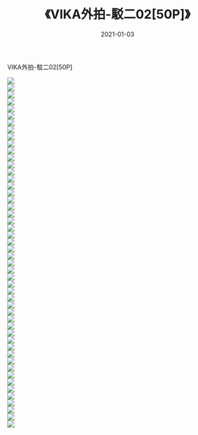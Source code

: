 ﻿---
layout: post
title:  《VIKA外拍-駁二02[50P]》
date:   2021-01-03
img: http://pic.660000.xyz/1:/唯美/2021/VIKA外拍-駁二02[50P]/000.jpg
categories: [美女, 清纯, 唯美]
---

VIKA外拍-駁二02[50P]

  ![](http://pic.660000.xyz/1:/唯美/2021/VIKA外拍-駁二02[50P]/001.jpg) <br> ![](http://pic.660000.xyz/1:/唯美/2021/VIKA外拍-駁二02[50P]/002.jpg) <br> ![](http://pic.660000.xyz/1:/唯美/2021/VIKA外拍-駁二02[50P]/003.jpg) <br> ![](http://pic.660000.xyz/1:/唯美/2021/VIKA外拍-駁二02[50P]/004.jpg) <br> ![](http://pic.660000.xyz/1:/唯美/2021/VIKA外拍-駁二02[50P]/005.jpg) <br> ![](http://pic.660000.xyz/1:/唯美/2021/VIKA外拍-駁二02[50P]/006.jpg) <br> ![](http://pic.660000.xyz/1:/唯美/2021/VIKA外拍-駁二02[50P]/007.jpg) <br> ![](http://pic.660000.xyz/1:/唯美/2021/VIKA外拍-駁二02[50P]/008.jpg) <br> ![](http://pic.660000.xyz/1:/唯美/2021/VIKA外拍-駁二02[50P]/009.jpg) <br> ![](http://pic.660000.xyz/1:/唯美/2021/VIKA外拍-駁二02[50P]/010.jpg) <br> ![](http://pic.660000.xyz/1:/唯美/2021/VIKA外拍-駁二02[50P]/011.jpg) <br> ![](http://pic.660000.xyz/1:/唯美/2021/VIKA外拍-駁二02[50P]/012.jpg) <br> ![](http://pic.660000.xyz/1:/唯美/2021/VIKA外拍-駁二02[50P]/013.jpg) <br> ![](http://pic.660000.xyz/1:/唯美/2021/VIKA外拍-駁二02[50P]/014.jpg) <br> ![](http://pic.660000.xyz/1:/唯美/2021/VIKA外拍-駁二02[50P]/015.jpg) <br> ![](http://pic.660000.xyz/1:/唯美/2021/VIKA外拍-駁二02[50P]/016.jpg) <br> ![](http://pic.660000.xyz/1:/唯美/2021/VIKA外拍-駁二02[50P]/017.jpg) <br> ![](http://pic.660000.xyz/1:/唯美/2021/VIKA外拍-駁二02[50P]/018.jpg) <br> ![](http://pic.660000.xyz/1:/唯美/2021/VIKA外拍-駁二02[50P]/019.jpg) <br> ![](http://pic.660000.xyz/1:/唯美/2021/VIKA外拍-駁二02[50P]/020.jpg) <br> ![](http://pic.660000.xyz/1:/唯美/2021/VIKA外拍-駁二02[50P]/021.jpg) <br> ![](http://pic.660000.xyz/1:/唯美/2021/VIKA外拍-駁二02[50P]/022.jpg) <br> ![](http://pic.660000.xyz/1:/唯美/2021/VIKA外拍-駁二02[50P]/023.jpg) <br> ![](http://pic.660000.xyz/1:/唯美/2021/VIKA外拍-駁二02[50P]/024.jpg) <br> ![](http://pic.660000.xyz/1:/唯美/2021/VIKA外拍-駁二02[50P]/025.jpg) <br> ![](http://pic.660000.xyz/1:/唯美/2021/VIKA外拍-駁二02[50P]/026.jpg) <br> ![](http://pic.660000.xyz/1:/唯美/2021/VIKA外拍-駁二02[50P]/027.jpg) <br> ![](http://pic.660000.xyz/1:/唯美/2021/VIKA外拍-駁二02[50P]/028.jpg) <br> ![](http://pic.660000.xyz/1:/唯美/2021/VIKA外拍-駁二02[50P]/029.jpg) <br> ![](http://pic.660000.xyz/1:/唯美/2021/VIKA外拍-駁二02[50P]/030.jpg) <br> ![](http://pic.660000.xyz/1:/唯美/2021/VIKA外拍-駁二02[50P]/031.jpg) <br> ![](http://pic.660000.xyz/1:/唯美/2021/VIKA外拍-駁二02[50P]/032.jpg) <br> ![](http://pic.660000.xyz/1:/唯美/2021/VIKA外拍-駁二02[50P]/033.jpg) <br> ![](http://pic.660000.xyz/1:/唯美/2021/VIKA外拍-駁二02[50P]/034.jpg) <br> ![](http://pic.660000.xyz/1:/唯美/2021/VIKA外拍-駁二02[50P]/035.jpg) <br> ![](http://pic.660000.xyz/1:/唯美/2021/VIKA外拍-駁二02[50P]/036.jpg) <br> ![](http://pic.660000.xyz/1:/唯美/2021/VIKA外拍-駁二02[50P]/037.jpg) <br> ![](http://pic.660000.xyz/1:/唯美/2021/VIKA外拍-駁二02[50P]/038.jpg) <br> ![](http://pic.660000.xyz/1:/唯美/2021/VIKA外拍-駁二02[50P]/039.jpg) <br> ![](http://pic.660000.xyz/1:/唯美/2021/VIKA外拍-駁二02[50P]/040.jpg) <br> ![](http://pic.660000.xyz/1:/唯美/2021/VIKA外拍-駁二02[50P]/041.jpg) <br> ![](http://pic.660000.xyz/1:/唯美/2021/VIKA外拍-駁二02[50P]/042.jpg) <br> ![](http://pic.660000.xyz/1:/唯美/2021/VIKA外拍-駁二02[50P]/043.jpg) <br> ![](http://pic.660000.xyz/1:/唯美/2021/VIKA外拍-駁二02[50P]/044.jpg) <br> ![](http://pic.660000.xyz/1:/唯美/2021/VIKA外拍-駁二02[50P]/045.jpg) <br> ![](http://pic.660000.xyz/1:/唯美/2021/VIKA外拍-駁二02[50P]/046.jpg) <br> ![](http://pic.660000.xyz/1:/唯美/2021/VIKA外拍-駁二02[50P]/047.jpg) <br> ![](http://pic.660000.xyz/1:/唯美/2021/VIKA外拍-駁二02[50P]/048.jpg) <br> ![](http://pic.660000.xyz/1:/唯美/2021/VIKA外拍-駁二02[50P]/049.jpg) <br> ![](http://pic.660000.xyz/1:/唯美/2021/VIKA外拍-駁二02[50P]/050.jpg) <br>